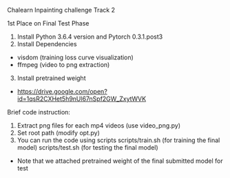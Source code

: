 Chalearn Inpainting challenge Track 2

1st Place on Final Test Phase

1. Install Python 3.6.4 version and Pytorch 0.3.1.post3
2. Install Dependencies
  - visdom (training loss curve visualization)
  - ffmpeg (video to png extraction)
3. Install pretrained weight
  - https://drive.google.com/open?id=1qsR2CXHet5h9nUl67nSpf2GW_ZxytWVK

Brief code instruction:
1. Extract png files for each mp4 videos (use video_png.py)
2. Set root path (modify opt.py)
3. You can run the code using scripts
   scripts/train.sh (for training the final model)
   scripts/test.sh (for testing the final model)
   
* Note that we attached pretrained weight of the final submitted model for test
